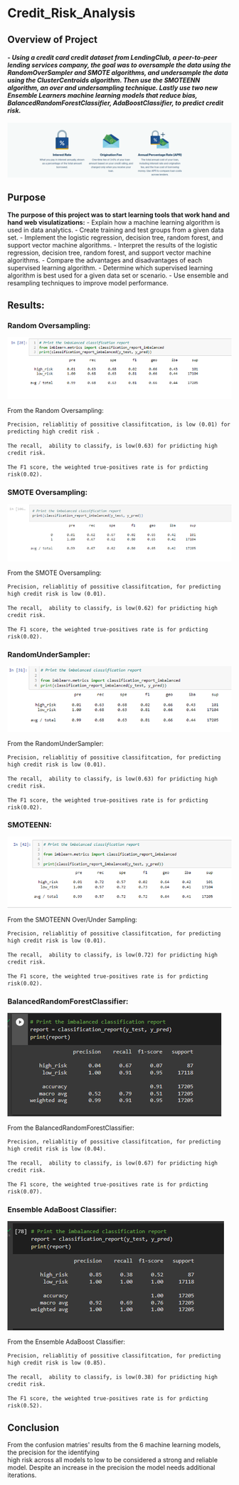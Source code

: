 # Credit_Risk_Analysis

## Overview of Project

#### - *Using a credit card credit dataset from LendingClub, a peer-to-peer lending services company, the goal was to oversample the data using the RandomOverSampler and SMOTE algorithms, and undersample the data using the ClusterCentroids algorithm. Then use the SMOTEENN algorithm, an over and undersampling technique. Lastly use two new Ensemble Learners machine learning models that reduce bias, BalancedRandomForestClassifier, AdaBoostClassifier, to predict credit risk.*

![mobile](https://github.com/Atomickilroy/Credit_Risk_Analysis/blob/main/png/Screenshot%202022-09-17%20124821.png) 


## Purpose

**The purpose of this project was to start learning tools that work hand and hand web visulatizations:**
    - Explain how a machine learning algorithm is used in data analytics.
    - Create training and test groups from a given data set.
    - Implement the logistic regression, decision tree, random forest, and support vector machine algorithms.
    - Interpret the results of the logistic regression, decision tree, random forest, and support vector machine algorithms.
    - Compare the advantages and disadvantages of each supervised learning algorithm.
    - Determine which supervised learning algorithm is best used for a given data set or scenario.
    - Use ensemble and resampling techniques to improve model performance.

## Results:  

### Random Oversampling:
![map](https://github.com/Atomickilroy/Credit_Risk_Analysis/blob/main/png/Random%20Oversampling.png)

From the Random Oversampling:

    Precision, reliablitiy of possitive classifitcation, is low (0.01) for predicting high credit risk .

    The recall,  ability to classify, is low(0.63) for pridicting high credit risk. 

    The F1 score, the weighted true-positives rate is for prdicting risk(0.02).

### SMOTE Oversampling:
![mobile](https://github.com/Atomickilroy/Credit_Risk_Analysis/blob/main/png/SMOTE%20Oversampling.png) 

From the SMOTE Oversampling:

    Precision, reliablitiy of possitive classifitcation, for predicting high credit risk is low (0.01).

    The recall,  ability to classify, is low(0.62) for pridicting high credit risk. 

    The F1 score, the weighted true-positives rate is for prdicting risk(0.02).

### RandomUnderSampler:
![map](https://github.com/Atomickilroy/Credit_Risk_Analysis/blob/main/png/Resample%20the%20data%20using%20the%20ClusterCentroids%20resampler.png)

From the RandomUnderSampler:

    Precision, reliablitiy of possitive classifitcation, for predicting high credit risk is low (0.01).

    The recall,  ability to classify, is low(0.63) for pridicting high credit risk. 

    The F1 score, the weighted true-positives rate is for prdicting risk(0.02).

### SMOTEENN:
![mobile](https://github.com/Atomickilroy/Credit_Risk_Analysis/blob/main/png/Combination%20(Over%20and%20Under)%20Sampling.png)

From the SMOTEENN Over/Under Sampling:

    Precision, reliablitiy of possitive classifitcation, for predicting high credit risk is low (0.01).

    The recall,  ability to classify, is low(0.72) for pridicting high credit risk. 

    The F1 score, the weighted true-positives rate is for prdicting risk(0.02).

### BalancedRandomForestClassifier:
![mobile](https://github.com/Atomickilroy/Credit_Risk_Analysis/blob/main/png/Balanced%20Random%20Forest%20Classifier.png) 

From the BalancedRandomForestClassifier:

    Precision, reliablitiy of possitive classifitcation, for predicting high credit risk is low (0.04).

    The recall,  ability to classify, is low(0.67) for pridicting high credit risk. 

    The F1 score, the weighted true-positives rate is for prdicting risk(0.07).

### Ensemble AdaBoost Classifier:
![mobile](https://github.com/Atomickilroy/Credit_Risk_Analysis/blob/main/png/Ensemble%20AdaBoost%20Classifier.png)

From the Ensemble AdaBoost Classifier:

    Precision, reliablitiy of possitive classifitcation, for predicting high credit risk is low (0.85).

    The recall,  ability to classify, is low(0.38) for pridicting high credit risk. 

    The F1 score, the weighted true-positives rate is for prdicting risk(0.52).


## Conclusion

From the confusion matries' results from the 6 machine learning models, the precision for the identifying  <br>
high risk across all models to low to be considered a strong and reliable model. Despite an increase in the 
precision the model needs additional iterations.
